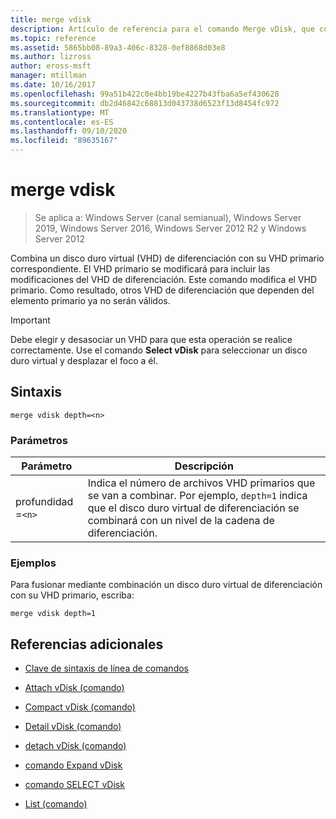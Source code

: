 ```yaml
---
title: merge vdisk
description: Artículo de referencia para el comando Merge vDisk, que combina un disco duro virtual (VHD) de diferenciación con su VHD primario correspondiente.
ms.topic: reference
ms.assetid: 5865bb08-89a3-406c-8328-0ef8868d03e8
ms.author: lizross
author: eross-msft
manager: mtillman
ms.date: 10/16/2017
ms.openlocfilehash: 99a51b422c0e4bb19be4227b43fba6a5ef430628
ms.sourcegitcommit: db2d46842c68813d043738d6523f13d8454fc972
ms.translationtype: MT
ms.contentlocale: es-ES
ms.lasthandoff: 09/10/2020
ms.locfileid: "89635167"
---
```

# <a name="merge-vdisk"></a>merge vdisk

> Se aplica a: Windows Server (canal semianual), Windows Server 2019, Windows Server 2016, Windows Server 2012 R2 y Windows Server 2012

Combina un disco duro virtual (VHD) de diferenciación con su VHD primario correspondiente. El VHD primario se modificará para incluir las modificaciones del VHD de diferenciación. Este comando modifica el VHD primario. Como resultado, otros VHD de diferenciación que dependen del elemento primario ya no serán válidos.

> [!IMPORTANT]
> Debe elegir y desasociar un VHD para que esta operación se realice correctamente. Use el comando **Select vDisk** para seleccionar un disco duro virtual y desplazar el foco a él.

## <a name="syntax"></a>Sintaxis

```
merge vdisk depth=<n>
```

### <a name="parameters"></a>Parámetros

| Parámetro | Descripción |
| --------- | ----------- |
| profundidad =`<n>` | Indica el número de archivos VHD primarios que se van a combinar. Por ejemplo, `depth=1` indica que el disco duro virtual de diferenciación se combinará con un nivel de la cadena de diferenciación. |

### <a name="examples"></a>Ejemplos

Para fusionar mediante combinación un disco duro virtual de diferenciación con su VHD primario, escriba:

```
merge vdisk depth=1
```

## <a name="additional-references"></a>Referencias adicionales

- [Clave de sintaxis de línea de comandos](command-line-syntax-key.md)

- [Attach vDisk (comando)](attach-vdisk.md)

- [Compact vDisk (comando)](compact-vdisk.md)

- [Detail vDisk (comando)](detail-vdisk.md)

- [detach vDisk (comando)](detach-vdisk.md)

- [comando Expand vDisk](expand-vdisk.md)

- [comando SELECT vDisk](select-vdisk.md)

- [List (comando)](list.md)
